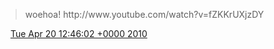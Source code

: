 > woehoa\! http://www\.youtube\.com/watch?v\=fZKKrUXjzDY

<img src="../../media/tweet.ico" width="12" /> [Tue Apr 20 12:46:02 +0000 2010](https://twitter.com/DromerDenker/status/12514012929)